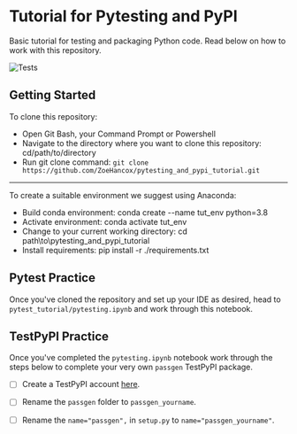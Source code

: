 # Tutorial for Pytesting and PyPI

Basic tutorial for testing and packaging Python code. Read below on how to work with this repository.

![Tests](https://github.com/ZoeHancox/pytesting_and_pypi_tutorial/actions/workflows/tests.yml/badge.svg)

## Getting Started

To clone this repository:

- Open Git Bash, your Command Prompt or Powershell
- Navigate to the directory where you want to clone this repository: cd/path/to/directory
- Run git clone command: `git clone https://github.com/ZoeHancox/pytesting_and_pypi_tutorial.git`

---

To create a suitable environment we suggest using Anaconda:

- Build conda environment: conda create --name tut_env python=3.8
- Activate environment: conda activate tut_env
- Change to your current working directory: cd path\to\pytesting_and_pypi_tutorial
- Install requirements: pip install -r ./requirements.txt


## Pytest Practice

Once you've cloned the repository and set up your IDE as desired, head to `pytest_tutorial/pytesting.ipynb` and work through this notebook.

## TestPyPI Practice

Once you've completed the `pytesting.ipynb` notebook work through the steps below to complete your very own `passgen` TestPyPI package.

- [ ] Create a TestPyPI account [here](https://test.pypi.org/account/register/).

- [ ] Rename the `passgen` folder to `passgen_yourname`.

- [ ] Rename the `name="passgen",` in `setup.py` to `name="passgen_yourname"`.